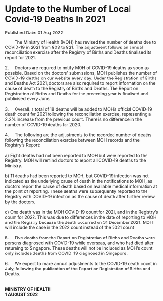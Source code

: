 <html>
    <meta http-equiv="Content-Type" content="text/html; charset=utf-8"/>
    <meta charset="utf-8"/>
    <title>Update to the Number of Local Covid-19 Deaths In 2021</title>
    <body><h1>Update to the Number of Local Covid-19 Deaths In 2021</h1>
    <p>Published Date: 01 Aug 2022</p> &nbsp; &nbsp; &nbsp; &nbsp; The Ministry of Health (MOH) has revised the number of deaths due to COVID-19 in 2021 from 803 to 821. The adjustment follows an annual reconciliation exercise after the Registry of Births and Deaths finalised its report for 2021.&nbsp;<br><br>2.&nbsp; &nbsp; &nbsp;Doctors are required to notify MOH of COVID-19 deaths as soon as possible. Based on the doctors’ submissions, MOH publishes the number of COVID-19 deaths on our website every day. Under the Registration of Births and Deaths Act 2021, doctors are also required to report information on the cause of death to the Registry of Births and Deaths. The Report on Registration of Births and Deaths for the preceding year is finalised and publicised every June.&nbsp;<br><br>3.&nbsp; &nbsp; &nbsp;Overall, a total of 18 deaths will be added to MOH’s official COVID-19 death count for 2021 following the reconciliation exercise, representing a 2.2% increase from the previous count. There is no difference in the number of COVID-19 deaths for 2020.&nbsp;<br><br>4.&nbsp; &nbsp; &nbsp;The following are the adjustments to the recorded number of deaths following the reconciliation exercise between MOH records and the Registry’s Report:<br><br>a) Eight deaths had not been reported to MOH but were reported to the Registry. MOH will remind doctors to report all COVID-19 deaths to the Ministry.<br><br>b) 11 deaths had been reported to MOH, but COVID-19 infection was not indicated as the underlying cause of death in the notifications to MOH, as doctors report the cause of death based on available medical information at the point of reporting. These deaths were subsequently reported to the Registry with COVID-19 infection as the cause of death after further review by the doctors.<br><br>c) One death was in the MOH COVID-19 count for 2021, and in the Registry’s count for 2022. This was due to differences in the date of reporting to MOH and the Registry because the death occurred on 31 December 2021. MOH will include the case in the 2022 count instead of the 2021 count&nbsp;&nbsp;<br><br>5.&nbsp; &nbsp; &nbsp;Five deaths from the Report on Registration of Births and Deaths were persons diagnosed with COVID-19 while overseas, and who had died after returning to Singapore. These deaths will not be included as MOH’s count only includes deaths from COVID-19 diagnosed in Singapore.<br><br>6.&nbsp; &nbsp; &nbsp;We expect to make annual adjustments to the COVID-19 death count in July, following the publication of the Report on Registration of Births and Deaths.&nbsp;&nbsp;<br><br><br><strong>MINISTRY OF HEALTH&nbsp;<br>1 AUGUST 2022<br></strong><div><br></div></body>
</html>